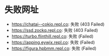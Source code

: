 # 失败网址
- https://chatai--cokio.repl.co: 失败 (403
Failed)
- https://ssd.zockq.repl.co: 失败 (403
Failed)
- https://turbo.flinthill.repl.co: 失败 (Failed)
- https://apping.eywjx.repl.co: 失败 (Failed)
- https://figura.hpbmm.repl.co: 失败 (Failed)
